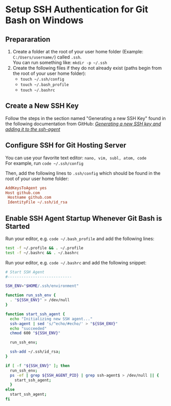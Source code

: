 # Setup SSH Authentication for Git Bash on Windows

## Prepararation

1. Create a folder at the root of your user home folder
   (Example: `C:/Users/username/`) called `.ssh`.\
   You can run something like: `mkdir -p ~/.ssh`
1. Create the following files if they do not already
   exist (paths begin from the root of your user home
   folder):
   - `touch ~/.ssh/config`
   - `touch ~/.bash_profile`
   - `touch ~/.bashrc`

## Create a New SSH Key

Follow the steps in the section named "Generating a new SSH
Key" found in the following documentation from GitHub:
_[Generating a new SSH key and adding it to the ssh-agent](https://help.github.com/articles/generating-a-new-ssh-key-and-adding-it-to-the-ssh-agent/#platform-windows)_

## Configure SSH for Git Hosting Server

You can use your favorite text editor: `nano, vim, subl, atom, code`\
For example, run `code ~/.ssh/config`

Then, add the following lines to `.ssh/config` which should be found
in the root of your user home folder:

```ini
AddKeysToAgent yes
Host github.com
 Hostname github.com
 IdentityFile ~/.ssh/id_rsa
```

## Enable SSH Agent Startup Whenever Git Bash is Started

Run your editor, e.g. `code ~/.bash_profile` and add the following lines:

```sh
test -f ~/.profile && . ~/.profile
test -f ~/.bashrc && . ~/.bashrc
```

Run your editor, e.g. `code ~/.bashrc` and add the following snippet:

```sh
# Start SSH Agent
#----------------------------

SSH_ENV="$HOME/.ssh/environment"

function run_ssh_env {
  . "${SSH_ENV}" > /dev/null
}

function start_ssh_agent {
  echo "Initializing new SSH agent..."
  ssh-agent | sed 's/^echo/#echo/' > "${SSH_ENV}"
  echo "succeeded"
  chmod 600 "${SSH_ENV}"

  run_ssh_env;

  ssh-add ~/.ssh/id_rsa;
}

if [ -f "${SSH_ENV}" ]; then
  run_ssh_env;
  ps -ef | grep ${SSH_AGENT_PID} | grep ssh-agent$ > /dev/null || {
    start_ssh_agent;
  }
else
  start_ssh_agent;
fi
```
